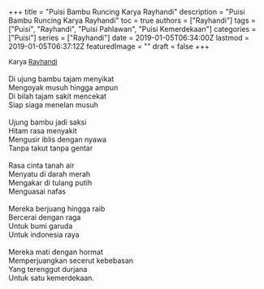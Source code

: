 +++
title = "Puisi Bambu Runcing Karya Rayhandi"
description = "Puisi Bambu Runcing Karya Rayhandi"
toc = true
authors = ["Rayhandi"]
tags = ["Puisi", "Rayhandi", "Puisi Pahlawan", "Puisi Kemerdekaan"]
categories = ["Puisi"]
series = ["Rayhandi"]
date = 2019-01-05T06:34:00Z
lastmod = 2019-01-05T06:37:12Z
featuredImage = ""
draft = false
+++

<div style="text-align: justify;">
<div style="font-size: small;">Karya <a href="/authors/rayhandi/" target="_blank">Rayhandi</a></div><br />
Di ujung bambu tajam menyikat<br />Mengoyak musuh hingga ampun<br />Di bilah tajam sakit mencekat<br />Siap siaga menelan musuh<br /><br />Ujung bambu jadi saksi<br />Hitam rasa menyakit<br />Mengusir iblis dengan nyawa<br />Tanpa takut tanpa gentar<br /><br />Rasa cinta tanah air<br />Menyatu di darah merah<br />Mengakar di tulang putih<br />Menguasai nafas<br /><br />Mereka berjuang hingga raib<br />Bercerai dengan raga<br />Untuk bumi garuda<br />Untuk indonesia raya<br /><br />Mereka mati dengan hormat<br />Memperjuangkan secerut kebebasan <br />Yang terenggut durjana<br />Untuk satu kemerdekaan.</div>
